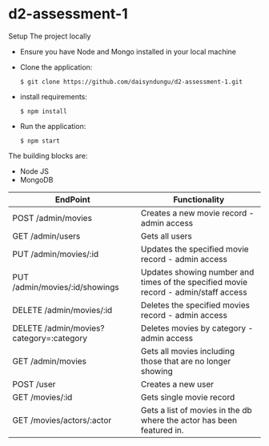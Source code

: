 # d2-assessment-1

Setup The project locally
- Ensure you have Node and Mongo installed in your local machine
* Clone the application:

      $ git clone https://github.com/daisyndungu/d2-assessment-1.git

* install requirements:

      $ npm install
      
* Run the application:

      $ npm start
    
The building blocks are:
  * Node JS
  * MongoDB

EndPoint | Functionality
------------ | -------------
POST /admin/movies | Creates a new movie record - admin access
GET /admin/users | Gets all users
PUT /admin/movies/:id | Updates the specified movie record - admin access
PUT /admin/movies/:id/showings | Updates showing number and times of the specified movie record - admin/staff access
DELETE /admin/movies/:id | Deletes the specified movies record - admin access
DELETE /admin/movies?category=:category | Deletes movies by category -admin access
GET /admin/movies | Gets all movies including those that are no longer showing
POST /user | Creates a new user
GET /movies/:id | Gets single movie record
GET /movies/actors/:actor | Gets a list of movies in the db where the actor has been featured in.
